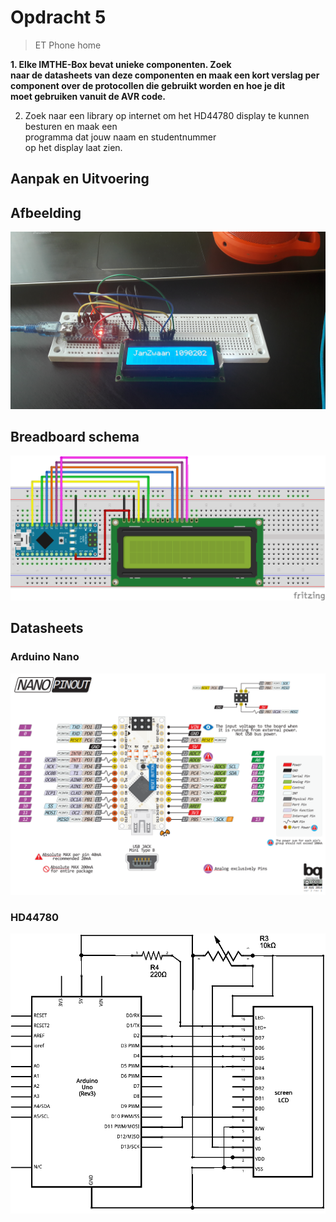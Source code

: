 # Opdracht 5

> ET	Phone	home

**1. Elke	IMTHE-Box	bevat	unieke	componenten.	Zoek	
naar	 de	 datasheets	 van	 deze	 componenten en	
maak	 een	 kort	 verslag	 per	 component	 over	 de	
protocollen	 die	 gebruikt	 worden	 en	 hoe	 je	 dit	
moet	gebruiken	vanuit	de	AVR	code.**

2. Zoek	naar	een	library	op	internet	om	het	HD44780	
display	 te	 kunnen	 besturen	 en	 maak	 een	
programma dat	 jouw	 naam	 en	 studentnummer	
op	het	display	laat	zien.

## Aanpak en Uitvoering






## Afbeelding

![Opdracht 5 - ET	Phone	home - Afbeelding](https://raw.githubusercontent.com/Jandepiel/Imthe1/master/O_5.2/assets/20180404_194625.jpg)

## Breadboard schema

![Opdracht 5 - ET	Phone	home - Afbeelding](https://raw.githubusercontent.com/Jandepiel/Imthe1/master/O_5.2/assets/frit5b.png)



## Datasheets

### Arduino Nano
![Schematic Arduino Nano - Afbeelding](https://raw.githubusercontent.com/Jandepiel/Imthe1/master/O_1/assets/nano.png)

### HD44780
![Schematic HD44780 - Afbeelding](https://raw.githubusercontent.com/Jandepiel/Imthe1/master/O_5.2/assets/scherm.png)



